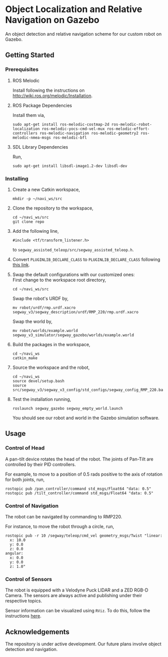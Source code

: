 # Object Localization and Relative Navigation on Gazebo
An object detection and relative navigation scheme for our custom robot on Gazebo.

## Getting Started
### Prerequisites
1. ROS Melodic

    Install following the instructions on http://wiki.ros.org/melodic/Installation.
2. ROS Package Dependencies
    
    Install them via,
    ``` 
    sudo apt-get install ros-melodic-costmap-2d ros-melodic-robot-localization ros-melodic-yocs-cmd-vel-mux ros-melodic-effort-controllers ros-melodic-navigation ros-melodic-geometry2 ros-melodic-nmea-msgs ros-melodic-bfl
    ```

3. SDL Library Dependencies

    Run,
    ``` 
    sudo apt-get install libsdl-image1.2-dev libsdl-dev
    ```


### Installing
1. Create a new Catkin workspace,
    ``` 
    mkdir -p ~/navi_ws/src
    ```
2. Clone the repository to the workspace,
    ``` 
    cd ~/navi_ws/src
    git clone repo
    ```
3. Add the following line,
    ``` 
    #include <tf/transform_listener.h> 
    ``` 
    to `segway_assisted_teleop/src/segway_assisted_teleop.h`.

4. Convert `PLUGINLIB_DECLARE_CLASS` to `PLUGINLIB_DECLARE_CLASS` following [this link](http://docs.ros.org/en/jade/api/pluginlib/html/class__list__macros_8h.html).

5. Swap the default configurations with our customized ones:    
    First change to the workspace root directory,
    ``` 
    cd ~/navi_ws/src
    ``` 
    Swap the robot's URDF by,
    ``` 
    mv robot/urdf/rmp.urdf.xacro segway_v3/segway_description/urdf/RMP_220/rmp.urdf.xacro
    ``` 
    Swap the world by,
    ``` 
    mv robot/worlds/example.world segway_v3_simulator/segway_gazebo/worlds/example.world
    ``` 

6. Build the packages in the workspace,
    ``` 
    cd ~/navi_ws
    catkin_make
    ``` 
7. Source the workspace and the robot,
    ``` 
    cd ~/navi_ws
    source devel/setup.bash
    source src/segway_v3/segway_v3_config/std_configs/segway_config_RMP_220.bash
    ``` 
8. Test the installation running,
    ``` 
    roslaunch segway_gazebo segway_empty_world.launch
    ``` 
    You should see our robot and world in the Gazebo simulation software.


## Usage

### Control of Head
A pan-tilt device rotates the head of the robot. The joints of Pan-Tilt are controlled by their PID controllers. 

For example, to move to a position of 0.5 rads positive to the axis of rotation for both joints, run,
``` 
rostopic pub /pan_controller/command std_msgs/Float64 "data: 0.5" 
rostopic pub /tilt_controller/command std_msgs/Float64 "data: 0.5" 
``` 


### Control of Navigation
The robot can be navigated by commanding to RMP220.

For instance, to move the robot through a circle, run,
``` 
rostopic pub -r 10 /segway/teleop/cmd_vel geometry_msgs/Twist "linear:
  x: 10.0
  y: 0.0
  z: 0.0
angular:
  x: 0.0
  y: 0.0
  z: 1.0"
``` 

### Control of Sensors
The robot is equipped with a Velodyne Puck LIDAR and a ZED RGB-D Camera. The sensors are always active and publishing under their respective topics.

Sensor information can be visualized using `RViz`. To do this, follow the instructions [here](http://gazebosim.org/tutorials?tut=drcsim_visualization&cat=drcsim
). 


## Acknowledgements
The repository is under active development. Our future plans involve object detection and navigation.